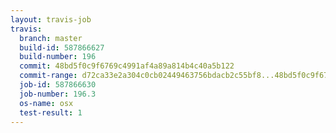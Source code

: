 ```yaml
---
layout: travis-job
travis:
  branch: master
  build-id: 587866627
  build-number: 196
  commit: 48bd5f0c9f6769c4991af4a89a814b4c40a5b122
  commit-range: d72ca33e2a304c0cb02449463756bdacb2c55bf8...48bd5f0c9f6769c4991af4a89a814b4c40a5b122
  job-id: 587866630
  job-number: 196.3
  os-name: osx
  test-result: 1
---
```

